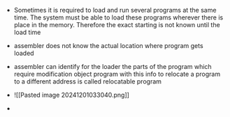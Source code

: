 - Sometimes it is required to load and run several programs at the same time. The system must be able to load these programs wherever there is place in the memory. Therefore the exact starting is not known until the load time

- assembler does not know the actual location where program gets loaded
- assembler can identify for the loader the parts of the program which require modification
	  object program with this info to relocate a program to a different address is called relocatable program

- ![[Pasted image 20241201033040.png]]
- 


